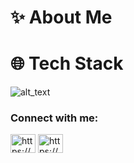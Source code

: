 # ✨ About Me

# 🌐 Tech Stack
![alt_text](https://img.shields.io/badge/Bootstrap-blue)

<h3 align="left">Connect with me:</h3>
<p align="left">
<a href="https://dev.to/https://dev.to/" target="blank"><img align="center" src="https://raw.githubusercontent.com/rahuldkjain/github-profile-readme-generator/master/src/images/icons/Social/devto.svg" alt="https://dev.to/" height="30" width="40" /></a>
<a href="https://instagram.com/https://www.instagram.com/brayone_xv/?__pwa=1" target="blank"><img align="center" src="https://raw.githubusercontent.com/rahuldkjain/github-profile-readme-generator/master/src/images/icons/Social/instagram.svg" alt="https://www.instagram.com/brayone_xv/?__pwa=1" height="30" width="40" /></a>
</p>

